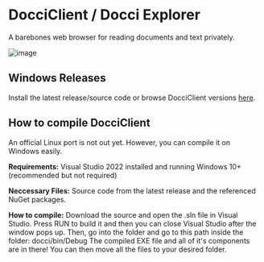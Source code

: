# DocciClient / Docci Explorer
A barebones web browser for reading documents and text privately.

![image](https://github.com/user-attachments/assets/1eca96c3-9b18-4b93-92b3-fc739f2aa72f)

## Windows Releases
Install the latest release/source code or browse DocciClient versions [here](https://github.com/twnvy/DocciClient/releases).

## How to compile DocciClient
An official Linux port is not out yet. However, you can compile it on Windows easily.

**Requirements:**
Visual Studio 2022 installed and running
Windows 10+ (recommended but not required)

**Neccessary Files:**
Source code from the latest release and the referenced NuGet packages.

**How to compile:**
Download the source and open the .sln file in Visual Studio. Press RUN to build it and then you can close Visual Studio after the window pops up. Then, go into the folder and go to this path inside the folder: docci/bin/Debug
The compiled EXE file and all of it's components are in there! You can then move all the files to your desired folder.
